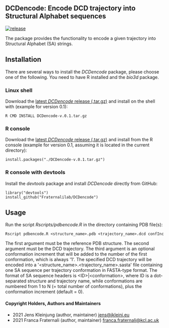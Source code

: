 ## DCDencode: Encode DCD trajectory into Structural Alphabet sequences
[![release](https://img.shields.io/badge/release-v0.1-green?logo=github)](https://github.com/Fraternalilab/DCDencode)

The package provides the functionality to encode a given trajectory
into Structural Alphabet (SA) strings.


## Installation
There are several ways to install the *DCDencode* package, please choose one of the following.
You need to have R installed and the *bio3d* package.

### Linux shell
Download the [latest *DCDencode* release (.tar.gz)](https://github.com/Fraternalilab/DCDencode/releases/latest)
and install on the shell with (example for version 0.1):
```{sh}
R CMD INSTALL DCDencode-v.0.1.tar.gz
```

### R console
Download the [latest *DCDencode* release (.tar.gz)](https://github.com/Fraternalilab/DCDencode/releases/latest) and
install from the R console (example for version 0.1, assuming it is located in the current directory):
```{r}
install.packages("./DCDencode-v.0.1.tar.gz")
```

### R console with devtools
Install the *devtools* package and install *DCDencode* directly from GitHub:
```{r}
library("devtools")
install_github("Fraternalilab/DCDencode")
```


## Usage
Run the script *Rscripts/pdbencode.R* in the directory containing PDB file(s):
```{sh}
Rscript pdbencode.R <structure_name>.pdb <trajectory_name>.dcd confInc
```
The first argument must be the reference PDB structure.
The second argument must be the DCD trajectory.
The third argument is an optional conformation increment that will be
added to the number of the first conformation, which is always '1'.
The specified DCD trajectory will be encoded into a
'<structure\_name>.<trajectory\_name>.sasta' file
containing one SA sequence per trajectory conformation in FASTA-type format.
The format of SA sequence headers is \<ID\>|\<conformation\>,
where ID is a dot-separated structure and trajectory name,
while conformations are numbered from 1 to N (= total number of conformations),
plus the conformation increment (default = 0).


#### Copyright Holders, Authors and Maintainers 
- 2021 Jens Kleinjung (author, maintainer) jens@jkleinj.eu
- 2021 Franca Fraternali (author, maintainer) franca.fraternali@kcl.ac.uk

